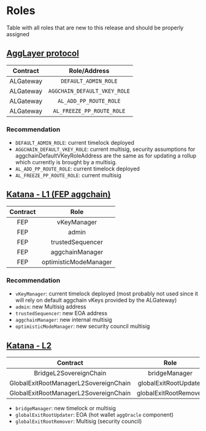 # Roles
Table with all roles that are new to this release and should be properly assigned

## [AggLayer protocol](SC-specs.md#24-agglayergateway-access-control-roles)
| Contract  |         Role/Address         |
|:---------:|:----------------------------:|
| ALGateway |     `DEFAULT_ADMIN_ROLE`     |
| ALGateway | `AGGCHAIN_DEFAULT_VKEY_ROLE` |
| ALGateway |    `AL_ADD_PP_ROUTE_ROLE`    |
| ALGateway |  `AL_FREEZE_PP_ROUTE_ROLE`   |

### Recommendation
- `DEFAULT_ADMIN_ROLE`: current timelock deployed
- `AGGCHAIN_DEFAULT_VKEY_ROLE`: current multisig, security assumptions for aggchainDefaultVKeyRoleAddress are the same as for updating a rollup which currently is brought by a multisig.
- `AL_ADD_PP_ROUTE_ROLE`: current timelock deployed
- `AL_FREEZE_PP_ROUTE_ROLE`: current multisig

## [Katana - L1 (FEP aggchain)](SC-specs.md#521-roles)
| Contract |         Role          |
|:--------:|:---------------------:|
|   FEP    |      vKeyManager      |
|   FEP    |         admin         |
|   FEP    |   trustedSequencer    |
|   FEP    |    aggchainManager    |
|   FEP    | optimisticModeManager |

### Recommendation
- `vKeyManager`: current timelock deployed (most probably not used since it will rely on default aggchain vKeys provided by the ALGateway)
- `admin`: new Multisig address
- `trustedSequencer`: new EOA address
- `aggchainManager`: new internal multisig
- `optimisticModeManager`: new security council multisig

## [Katana - L2](SC-specs.md#8-roles-sovereignchains-contracts)
|               Contract                |         Role          |
|:-------------------------------------:|:---------------------:|
|        BridgeL2SovereignChain         |     bridgeManager     |
| GlobalExitRootManagerL2SovereignChain | globalExitRootUpdater |
| GlobalExitRootManagerL2SovereignChain | globalExitRootRemover |

- `bridgeManager`: new timelock or multisig
- `globalExitRootUpdater`: EOA (hot wallet `aggOracle` component)
- `globalExitRootRemover`: Multisig (security council)